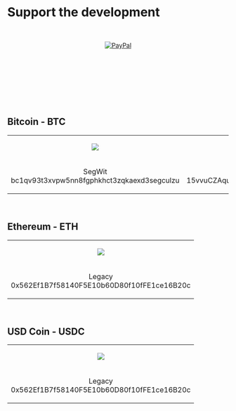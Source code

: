 # Support the development
&nbsp; 

<p align="center">
  <a href="https://www.paypal.com/donate?hosted_button_id=TLR5GM8NKE3L2" title="PayPal"><img src="https://www.paypalobjects.com/digitalassets/c/website/marketing/apac/C2/logos-buttons/optimize/44_Yellow_PayPal_Pill_Button.png" alt="PayPal" /></a>
</p>

&nbsp; 

&nbsp; 

&nbsp; 

&nbsp; 

## Bitcoin - BTC
<table align="center">
  <tr>
    <td width="50%"><p align="center"><image src='https://user-images.githubusercontent.com/50021001/141679069-8f04c483-f320-4bdc-aeec-5ebf6fc3417d.png'/></p></td>
    <td width="50%"><p align="center"><image src='https://user-images.githubusercontent.com/50021001/141679080-b4237e64-ba92-4720-998c-f762a4d570f4.png'/></p></td>
  </tr>
  <tr>
    <td width="50%">
      <p align="center">
        SegWit<br>
        bc1qv93t3xvpw5nn8fgphkhct3zqkaexd3segculzu
      </p>
    </td>
    <td width="50%">
      <p align="center">
        Legacy<br>
        15vvuCZAqutQ29h523JYXdLegxPLYDrXVZ
      </p>
    </td>
  </tr>
</table>

&nbsp; 

## Ethereum - ETH
<table align="center">
  <tr>
    <td><p align="center"><image src='https://user-images.githubusercontent.com/50021001/141679106-5e2f51ac-e7a4-49cf-8746-ea2ff6bc1572.png'/></p></td>
  </tr>
  <tr>
    <td>
      <p align="center">
        Legacy<br>
        0x562Ef1B7f58140F5E10b60D80f10fFE1ce16B20c
      </p>
    </td>
  </tr>
</table>

&nbsp; 

## USD Coin - USDC
<table align="center">
  <tr>
    <td><p align="center"><image src='https://user-images.githubusercontent.com/50021001/141679106-5e2f51ac-e7a4-49cf-8746-ea2ff6bc1572.png'/></p></td>
  </tr>
  <tr>
    <td>
      <p align="center">
        Legacy<br>
        0x562Ef1B7f58140F5E10b60D80f10fFE1ce16B20c
      </p>
    </td>
  </tr>
</table>
